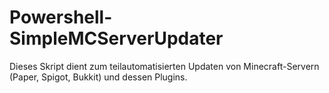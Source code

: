 # Powershell-SimpleMCServerUpdater
Dieses Skript dient zum teilautomatisierten Updaten von Minecraft-Servern (Paper, Spigot, Bukkit) und dessen Plugins.
